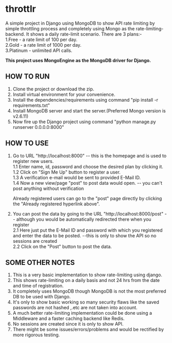 # throttlr
A simple project in Django using MongoDB to show API rate limiting by simple throttling process and completely using Mongo as the rate-limiting-backend. It shows a daily rate-limit scenario. There are 3 plans:-  
1.Free - a rate limit of 100 per day.  
2.Gold - a rate limit of 1000 per day.  
3.Platinum - unlimited API calls.  

**This project uses MongoEngine as the MongoDB driver for Django.**


## HOW TO RUN

1. Clone the project or download the zip.
2. Install virtual environment for your convenience.
3. Install the dependencies/requirements using command "pip install -r requirements.txt"
4. Install MongoDB server and start the server.(Preferred Mongo version is v2.6.11)
5. Now fire up the Django project using command "python manage.py runserver 0.0.0.0:8000"


## HOW TO USE

1. Go to URL "http://localhost:8000"  -- this is the homepage and is used to register new users.  
	1.1 Enter name, id, password and choose the desired plan by clicking it.  
	1.2 Click on "Sign Me Up" button to register a user.  
	1.3 A verification e-mail would be sent to provided E-Mail ID.  
	1.4 Now a new view/page "post" to post data would open. -- you can't post anything without verification  
	
	Already registered users can go to the "post" page directly by clicking the "Already registered hyperlink above".

2. You can post the data by going to the URL "http://localhost:8000/post" -- although you would be automatically redirected there when you register  	
	2.1 Here just put the E-Mail ID and password with which you registered and enter the data to be posted. --this is only to show the API so no sessions are created  
	2.2 Click on the "Post" button to post the data.  



## SOME OTHER NOTES

1. This is a very basic implementation to show rate-limiting using django.  
2. This shows rate-limiting on a daily basis and not 24 hrs from the date and time of registration.  	
3. It completely uses MongoDB though MongoDB is not the most preferred DB to be used with Django.  
4. It's only to show basic working so many security flaws like the saved passwords are not hashed ,.etc are not taken into account.  
5. A much better rate-limiting implementation could be done using a Middleware and a faster caching backend like Redis.  
6. No sessions are created since it is only to show API.  
7. There might be some issues/errors/problems and would be rectified by more rigorous testing.  
